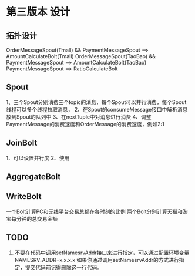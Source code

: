 # 第三版本 设计

## 拓扑设计
OrderMessageSpout(Tmall) && PaymentMessageSpout ==> AmountCalculateBolt(Tmall)
OrderMessageSpout(TaoBao) && PaymentMessageSpout ==> AmountCalculateBolt(TaoBao)
PaymentMessageSpout ==> RatioCalculateBolt


## Spout
1、三个Spout分别消费三个topic的消息，每个Spout可以并行消费，每个Spout线程可以多个线程拉取消息，
2、在Spout的consumeMessage接口中解析消息放到Spout的队列中
3、在nextTuple中对消息进行消费
4、调整PaymentMessage的消费速度和OrderMessage的消费速度，例如2:1

## JoinBolt
1、可以设置并行度
2、使用

## AggregateBolt



## WriteBolt

一个Bolt计算PC和无线平台交易总额在各时刻的比例
两个Bolt分别计算天猫和淘宝每分钟的总交易金额




## TODO
1. 不要在代码中调用setNamesrvAddr接口来进行指定，可以通过配置环境变量NAMESRV_ADDR=x.x.x.x
如果你通过调用setNamesrvAddr的方式进行指定，提交代码前记得删除这一行代码。 

